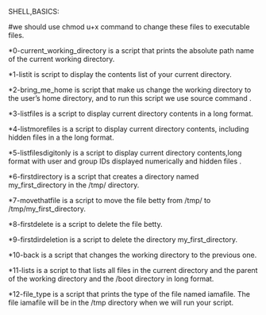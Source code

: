 SHELL,BASICS:

#we should use chmod u+x command to  change these files to executable files.

*0-current_working_directory is a script that prints the absolute path name of the current working directory.

*1-listit is script to display the contents list of your current directory.

*2-bring_me_home is script that make us change the working directory to the user’s home directory, and to run this script we use source command .

*3-listfiles is a script to display current directory contents in a long format.

*4-listmorefiles is a script to display current directory contents, including hidden files in a the long format.

*5-listfilesdigitonly is a script to display current directory contents,long format with user and group IDs displayed numerically and hidden files .

*6-firstdirectory is  a script that creates a directory named my_first_directory in the /tmp/ directory.

*7-movethatfile is a script to move the file betty from /tmp/ to /tmp/my_first_directory.

*8-firstdelete is a script to delete the file betty.

*9-firstdirdeletion is a script to delete the directory my_first_directory.

*10-back is a script that changes the working directory to the previous one.

*11-lists is a script to that lists all files in the current directory and the parent of the working directory and the /boot directory in long format.

*12-file_type is a script that prints the type of the file named iamafile. The file iamafile will be in the /tmp directory when we will run your script.
